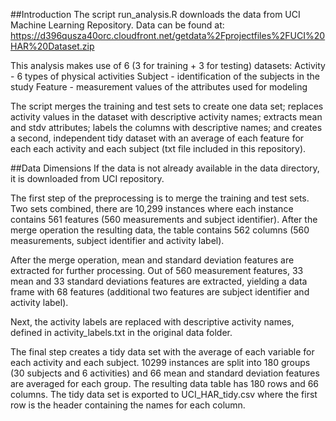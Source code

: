 
##Introduction
The script run_analysis.R downloads the data from UCI Machine Learning Repository. Data can be found at: https://d396qusza40orc.cloudfront.net/getdata%2Fprojectfiles%2FUCI%20HAR%20Dataset.zip

This analysis makes use of 6 (3 for training + 3 for testing) datasets:
  Activity - 6 types of physical activities 
  Subject - identification of the subjects in the study
  Feature - measurement values of the attributes used for modeling
  
The script merges the training and test sets to create one data set; replaces activity values in the dataset with descriptive activity names; extracts mean and stdv attributes; labels the columns with descriptive names; and creates a second, independent tidy dataset with an average of each feature for each each activity and each subject (txt file included in this repository). 

##Data Dimensions
If the data is not already available in the data directory, it is downloaded from UCI repository.

The first step of the preprocessing is to merge the training and test sets. Two sets combined, there are 10,299 instances where each instance contains 561 features (560 measurements and subject identifier). After the merge operation the resulting data, the table contains 562 columns (560 measurements, subject identifier and activity label).

After the merge operation, mean and standard deviation features are extracted for further processing. Out of 560 measurement features, 33 mean and 33 standard deviations features are extracted, yielding a data frame with 68 features (additional two features are subject identifier and activity label).

Next, the activity labels are replaced with descriptive activity names, defined in activity_labels.txt in the original data folder.

The final step creates a tidy data set with the average of each variable for each activity and each subject. 10299 instances are split into 180 groups (30 subjects and 6 activities) and 66 mean and standard deviation features are averaged for each group. The resulting data table has 180 rows and 66 columns. The tidy data set is exported to UCI_HAR_tidy.csv where the first row is the header containing the names for each column.
